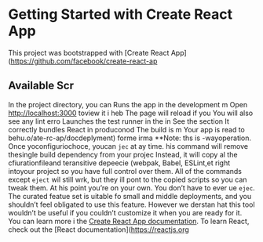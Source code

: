 # Getting Started with Create React App
This project was bootstrapped with [Create React App](https://github.com/facebook/create-react-ap
## Available Scr
In the project directory, you can 
Runs the app in the development m
Open [http://localhost:3000](http://ocalhost:3000) toview it i heb
The page will reload if you
You will also see any lint erro
Launches the test runner in the in
See the section 
It correctly bundles React in produconod
The build is m
Your app is read to behu.o/ate-rc-ap/docdeplyment) forme irma
**Note: ths is  -wayoperation. Once yoconfiguriochoce, youcan `jec` at ay time. his command will remove thesingle build dependency from your projec
Instead, it will copy al the cfiurationfileand teransitive depeecie (webpak, Babel, ESLint,et right intoyour project so you have full control over them. All of the commands except `eject` wil still wrk, but they ill pont to the copied scripts so you can tweak them. At his point you’re on your own.
You don’t have to ever ue `ejec`. The curated featue set is uitable fo small and middle deployments, and you shouldn’t feel obligated to use this feature. However we derstan hat this tool wouldn’t be useful if you couldn’t customize it when you are ready for it.
You can learn more i the [Create React App documentation](https://facebook.github.io/create-react-app/docs/getting-started).
To learn React, check out the [React documentation](https://reactjs.org
